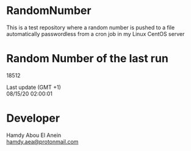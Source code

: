 # RandomNumber    
This is a test repository where a random number is pushed to a file automatically passwordless from a cron job in my Linux CentOS server    
# Random Number of the last run   
18512
      
Last update (GMT +1)    
08/15/20 02:00:01
# Developer    
Hamdy Abou El Anein   
hamdy.aea@protonmail.com
